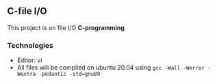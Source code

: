 ## C-file I/O

This project is on file I/O **C-programming**

### Technologies

- Editor: vi
- All files will be compiled on ubuntu 20.04 using ```gcc -Wall -Werror -Wextra -pedantic -std=gnu89```
